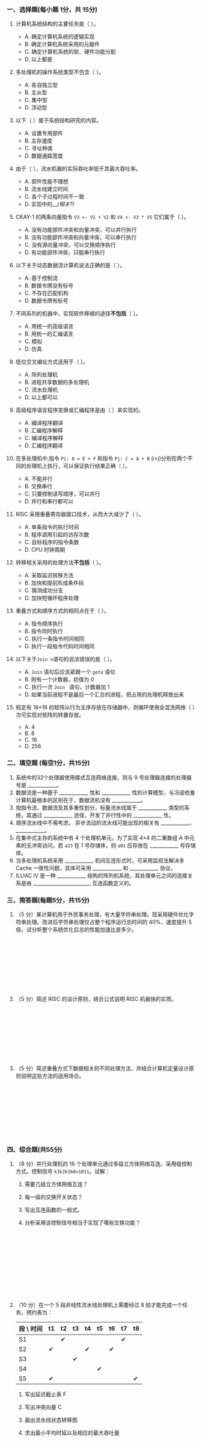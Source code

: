 ### 一、选择题(每小题 1分，共 15分)

1. 计算机系统结构的主要任务是（       ）。
   - A. 确定计算机系统的逻辑实现
   - B. 确定计算机系统采用的元器件
   - C. 确定计算机系统的软、硬件功能分配
   - D. 以上都是
2. 多处理机的操作系统类型不包含（       ）。
   - A. 各自独立型    
   - B. 主从型    
   - C. 集中型    
   - D. 浮动型
3. 以下（       ）属于系统结构研究的内容。
   - A. 设置专用部件   
   - B. 主存速度   
   - C. 寻址种类   
   - D. 数据通路宽度
4. 由于（       ），流水机器的实际吞吐率低于其最大吞吐率。
   - A. 部件性能不理想
   - B. 流水线建立时间
   - C. 各个子过程时间不一致 
   - D. 实现中的__*(相关?)*
5. CKAY-1 的两条向量指令 `V3 <- V1 + V2` 和 `V4 <- V3 * V5` 它们属于（       ）。
   - A. 没有功能部件冲突和向量冲突，可以并行执行
   - B. 没有功能部件冲突和向量冲突，可以串行执行
   - C. 没有源向量冲突，可以交换顺序执行
   - D. 有功能部件冲突，只能串行执行
6. 以下关于动态数据流计算机说法正确的是（       ）。
   - A. 基于控制流
   - B. 数据令牌没有标号
   - C. 不存在匹配机构
   - D. 数据令牌有标号

7. 不同系列的机器中，实现软件移植的途径**不包括**（       ）。
   - A. 用统一的高级语言
   - B. 用统一的汇编语言
   - C. 模拟  
   - D. 仿真
8. 低位交叉编址方式适用于（       ）。
   - A. 阵列处理机
   - B. 进程共享数据的多处理机
   - C. 流水处理机
   - D. 以上都可以
9. 高级程序语言程序变换或汇编程序是由（       ）来实现的。
   - A. 编译程序翻译
   - B. 汇编程序解释
   - C. 编译程序解释  
   - D. 汇编程序翻译
10. 在多处理机中,指令 `Pi: A = E + F` 和指令 `Pj: C = A + B` (i<j)分别在两个不同的处理机上执行，可以保证执行结果正确（       ）。

       - A. 不能并行  
       - B. 交换串行
       - C. 只要控制读写顺序，可以并行  
       - D. 并行和串行都可以
11. RISC 采用重叠寄存器窗口技术，从而大大减少了（       ）。
    - A. 单条指令的执行时间
    - B. 程序调用引起的访存次数
    - C. 目标程序的指令条数  
    - D. CPU 时钟周期
12. 转移相关采用的处理方法**不包括**（       ）。
    - A. 采取延迟转移方法  
    - B. 加快和提前形成条件码
    - C. 猜测成功分支 
    - D. 加快短循环程序处理
13. 重叠方式和顺序方式的相同点在于（       ）。
    - A. 指令顺序执行
    - B. 指令同时执行
    - C. 执行一条指令时间相同
    - D. 执行一段指令代码时间相同
14. 以下关于` Join n `语句的说法错误的是（       ）。
    - A. `Join` 语句后应该紧跟一个 `goto` 语句
    - B. 附有一个计数器，初值为 0
    - C. 执行一次 `Join ` 语句，计数器加 1
    - D. 如果当前进程不是最后一个汇合的进程，把占用的处理机释放出来
15. 假定有 16×16 的矩阵以行为主序存放在存储器中，则循环使用全混洗网络（       ）次可实现对矩阵的转置存放。
    - A. 4  
    - B. 8  
    - C. 16  
    - D. 256

### 二、填空题 (每空1分，共15分)

1. 系统中的32个处理器使用蝶式互连网络连接，则与 9 号处理器连接的处理器号是 \_\_\_\_\_\_\_\_\_\_\_\_。
2. 数据流是一种基于 \_\_\_\_\_\_\_\_\_\_\_\_ 性和 \_\_\_\_\_\_\_\_\_\_\_\_ 性的计算模型，与冯诺依曼计算机最根本的区别在于，数据流机没有 \_\_\_\_\_\_\_\_\_\_\_\_。
3. 按指令流、数据流及其多重性划分，标量流水线属于 \_\_\_\_\_\_\_\_\_\_\_\_ 类型的系统，其通过 \_\_\_\_\_\_\_\_\_\_\_\_ 途径，开发了并行性中的 \_\_\_\_\_\_\_\_\_\_\_\_ 性。
4. 顺序流水线中不用考虑， 异步流动的流水线可能出现的相关有 \_\_\_\_\_\_\_\_\_\_\_\_、\_\_\_\_\_\_\_\_\_\_\_\_。
5. 在集中式主存的系统中有 4 个处理机单元，为了实现 4×4 的二重数组 A 中元素的无冲突访问，若 `a23` 在 1 号存储体，则 `a01` 应存放在 \_\_\_\_\_\_\_\_\_\_\_\_ 号存储体。
6. 当多处理机系统采用 \_\_\_\_\_\_\_\_\_\_\_\_ 机间互连形式时，可采用监视法解决多 Cache 一致性问题，具体可采用 \_\_\_\_\_\_\_\_\_\_\_\_ 和 \_\_\_\_\_\_\_\_\_\_\_\_ 协议。
7. ILLIAC IV 是一种 \_\_\_\_\_\_\_\_\_\_\_\_ 结构的阵列机系统，其处理单元之间的连接关系是由 \_\_\_\_\_\_\_\_\_\_\_\_\_\_\_\_\_\_\_\_\_\_\_\_ 互连函数定义的。

### 三、简答题(每题5分，共15分)

1. （5 分）某计算机用于外贸事务处理，有大量字符串处理。现采用硬件优化字符串处理。改进后字符串处理仅占整个程序运行总时间的 40%，速度提升 5 倍，试分析整个系统优化后总的性能加速比是多少。

   <br/><br/><br/><br/> <br/><br/><br/><br/>
   
2. （5 分）简述 RISC 的设计原则，结合公式说明 RISC 机器快的实质。 

   <br/><br/><br/><br/> <br/><br/><br/><br/>
   
3. （5 分）简述重叠方式下数据相关的不同处理方法，并结合计算机定量设计原则说明这些方法的适用场合。

    <br/><br/><br/><br/> <br/><br/><br/><br/>


### 四、综合题(共55分)

1. （8 分）并行处理机的 16 个处理单元通过多级立方体网络互连，采用级控制方式。控制信号 `k3k2k1k0=1011`。试解：
    1. 需要几级立方体网络互连？

    2. 每一级的交换开关状态？

    3. 写出互连函数的一般式。

    4. 分析采用该控制信号相当于实现了哪些交换功能？

       <br/><br/><br/><br/> <br/><br/><br/><br/><br/><br/>

2. （10 分）在一个 5 段非线性流水线处理机上需要经过 8 拍才能完成一个任务。预约表为：

    | 段 \ 时间 | t1   | t2   | t3   | t4   | t5   | t6   | t7   | t8   |
    | --------- | ---- | ---- | ---- | ---- | ---- | ---- | ---- | ---- |
    | S1        |      | ✔    |      |      |      |      | ✔    |      |
    | S2        | ✔    |      |      | ✔    |      | ✔    |      |      |
    | S3        |      |      | ✔    |      |      |      |      |      |
    | S4        |      |      |      |      | ✔    |      |      |      |
    | S5        | ✔    |      |      |      |      |      |      | ✔    |

    1. 写出延迟截止表 F

    2. 写出冲突向量 C

    3. 画出流水线状态转移图

    4. 求出最小平均时延以及相应的最大吞吐量

       <br/><br/><br/><br/> <br/><br/><br/><br/><br/><br/><br/><br/><br/><br/><br/>

3. （10 分）在多处理机上求解 `ab + cdeg + cdefi + kl`。
    1. 画出串行算法的树形流程图，确定 T1=？

    2. 画出并行算法的树形流程图，使多处理机系统中并行计算执行时间最短。确定处理机数 p、运算级数 Tp

    3. 求加速比 Sp 和效率 Ep 的值。

       <br/><br/><br/><br/> <br/><br/><br/><br/><br/><br/><br/><br/><br/><br/><br/><br/><br/><br/><br/><br/>

4. （12 分）有一条动态流水线由 5 段组成，乘法用 1、3、4 段，加法用其中的 1、2、5 段，除第 3 段的延迟时间为 2△t 外，其余段的延迟时间都为 △t。流水线的输出端与输入端有直接数据通路，且设有缓冲寄存器。若流水线(不改进瓶颈功能段)按最快的处理方式计算：
    $$
    F=A∗B∗C+A∗C∗D+E∗F∗(G∗H+K∗J)
    $$

    1. 画出流水线计算 F 的时空图；
    2. 计算流水线的实际吞吐率和效率。

<br/><br/><br/><br/> <br/><br/><br/><br/><br/><br/><br/><br/><br/><br/><br/><br/><br/><br/><br/><br/>

### 评分标准
- 选择题每小题 1 分，共 15 分
- 填空题每空 1 分，共 15 分
- 简答题每题 5 分，共 15 分
- 综合题共 55 分